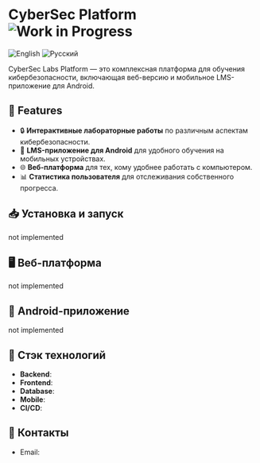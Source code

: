# CyberSec Platform ![Work in Progress](https://img.shields.io/badge/status-WIP-yellow)
![English](https://img.shields.io/badge/lang-English-blue) ![Русский](https://img.shields.io/badge/lang-Russian-red)

CyberSec Labs Platform — это комплексная платформа для обучения кибербезопасности, включающая веб-версию и мобильное LMS-приложение для Android.

## 🚀 Features

- 🔒 **Интерактивные лабораторные работы** по различным аспектам кибербезопасности.
- 📱 **LMS-приложение для Android** для удобного обучения на мобильных устройствах.
- 🌐 **Веб-платформа** для тех, кому удобнее работать с компьютером.
- 📊 **Статистика пользователя** для отслеживания собственного прогресса.
  
## 📥 Установка и запуск
not implemented

## 🖥️ Веб-платформа
not implemented

## 📱 Android-приложение
not implemented

## 🔧 Стэк технологий

- **Backend**: 
- **Frontend**: 
- **Database**: 
- **Mobile**: 
- **CI/CD**: 

## 📧 Контакты
- Email:  
